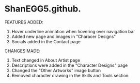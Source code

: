 # ShanEGG5.github.

FEATURES ADDED:
1. Hover underline animation when hovering over navigation bar
2. Added new page and images in "Characer Designs"
3. Socials added in the Contact page

CHANGES MADE:
1. Text changed in About Artist page
2. Descriptions were added in the "Character Designs" page
3. Changed the "Other Artworks" image button
4. Removed character drawing in the Skills and Tools section
